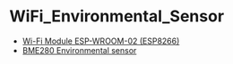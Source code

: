 # WiFi_Environmental_Sensor

* [Wi-Fi Module ESP-WROOM-02 (ESP8266)](http://akizukidenshi.com/catalog/g/gK-09758/)
* [BME280 Environmental sensor](http://akizukidenshi.com/catalog/g/gK-09421/)
